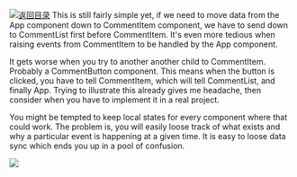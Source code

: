 [![返回目录](https://parg.co/UGp)](https://parg.co/UGZ) 
This is still fairly simple yet, if we need to move data from the App component down to CommentItem component, we have to send down to CommentList first before CommentItem. It's even more tedious when raising events from CommentItem to be handled by the App component.

It gets worse when you try to another another child to CommentItem. Probably a CommentButton component. This means when the button is clicked, you have to tell CommentItem, which will tell CommentList, and finally App. Trying to illustrate this already gives me headache, then consider when you have to implement it in a real project.

You might be tempted to keep local states for every component where that could work. The problem is, you will easily loose track of what exists and why a particular event is happening at a given time. It is easy to loose data sync which ends you up in a pool of confusion.

![](https://cdn.scotch.io/10/1hbdfyVuQqKWpDYEMXi2_Screen%20Shot%202017-05-08%20at%205.28.21%20PM.png)